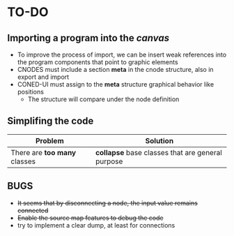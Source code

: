 # TO-DO

## Importing a program into the _canvas_

- To improve the process of import, we can be insert weak references into the program components that point to graphic elements
- CNODES must include a section **meta** in the cnode structure, also in export and import
- CONED-UI must assign to the **meta** structure graphical behavior like positions
  - The structure will compare under the node definition

## Simplifing the code

| Problem                        | Solution                                           |
| ------------------------------ | -------------------------------------------------- |
| There are **too many** classes | **collapse** base classes that are general purpose |

## BUGS

- ~~It seems that by disconnecting a node, the input value remains connected~~
- ~~Enable the source map features to debug the code~~
- try to implement a clear dump, at least for connections
